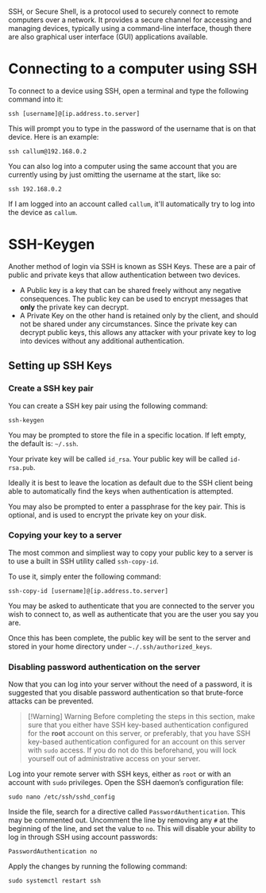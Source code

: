 SSH, or Secure Shell, is a protocol used to securely connect to remote computers over a network. It provides a secure channel for accessing and managing devices, typically using a command-line interface, though there are also graphical user interface (GUI) applications available.

# Connecting to a computer using SSH

To connect to a device using SSH, open a terminal and type the following command into it:

```Shell
ssh [username]@[ip.address.to.server]
```

This will prompt you to type in the password of the username that is on that device. Here is an example:

```Shell
ssh callum@192.168.0.2
```

You can also log into a computer using the same account that you are currently using by just omitting the username at the start, like so:

```Shell
ssh 192.168.0.2
```

If I am logged into an account called `callum`, it'll automatically try to log into the device as `callum`.

# SSH-Keygen

Another method of login via SSH is known as SSH Keys. These are a pair of public and private keys that allow authentication between two devices.
- A Public key is a key that can be shared freely without any negative consequences. The public key can be used to encrypt messages that **only** the private key can decrypt.
- A Private Key on the other hand is retained only by the client, and should not be shared under any circumstances. Since the private key can decrypt public keys, this allows any attacker with your private key to log into devices without any additional authentication.

## Setting up SSH Keys

### Create a SSH key pair

You can create a SSH key pair using the following command:

```Shell
ssh-keygen
```

You may be prompted to store the file in a specific location. If left empty, the default is: `~/.ssh`.

Your private key will be called `id_rsa`.
Your public key will be called `id-rsa.pub`.

Ideally it is best to leave the location as default due to the SSH client being able to automatically find the keys when authentication is attempted.

You may also be prompted to enter a passphrase for the key pair. This is optional, and is used to encrypt the private key on your disk.

### Copying your key to a server

The most common and simpliest way to copy your public key to a server is to use a built in SSH utility called `ssh-copy-id`.

To use it, simply enter the following command:

```Shell
ssh-copy-id [username]@[ip.address.to.server]
```

You may be asked to authenticate that you are connected to the server you wish to connect to, as well as authenticate that you are the user you say you are.

Once this has been complete, the public key will be sent to the server and stored in your home directory under `~./.ssh/authorized_keys`.

### Disabling password authentication on the server

Now that you can log into your server without the need of a password, it is suggested that you disable password authentication so that brute-force attacks can be prevented. 

> [!Warning] Warning
> Before completing the steps in this section, make sure that you either have SSH key-based authentication configured for the **root** account on this server, or preferably, that you have SSH key-based authentication configured for an account on this server with `sudo` access. If you do not do this beforehand, you will lock yourself out of administrative access on your server.

Log into your remote server with SSH keys, either as `root` or with an account with `sudo` privileges. Open the SSH daemon’s configuration file:

```Shell
sudo nano /etc/ssh/sshd_config
```

Inside the file, search for a directive called `PasswordAuthentication`. This may be commented out. Uncomment the line by removing any `#` at the beginning of the line, and set the value to `no`. This will disable your ability to log in through SSH using account passwords:

```Shell
PasswordAuthentication no
```

Apply the changes by running the following command:

```Shell
sudo systemctl restart ssh
```